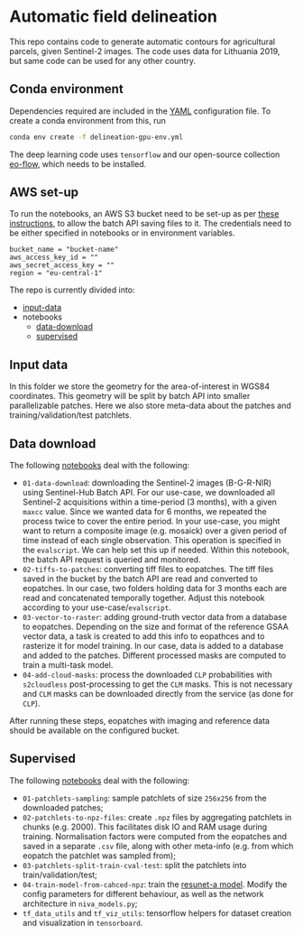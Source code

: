 # Automatic field delineation

This repo contains code to generate automatic contours for agricultural parcels,
given Sentinel-2 images. The code uses data for Lithuania 2019, but same code 
can be used for any other country.

## Conda environment

Dependencies required are included in the [YAML](./delineation-gpu-env.yml) configuration file. To create a conda environment from this,
run

```bash
conda env create -f delineation-gpu-env.yml
```

The deep learning code uses `tensorflow` and our open-source collection [eo-flow](https://github.com/sentinel-hub/eo-flow), 
which needs to be installed.

## AWS set-up

To run the notebooks, an AWS S3 bucket need to be set-up as per [these instructions](https://docs.sentinel-hub.com/api/latest/#/BATCH_API/batch_processor?id=aws-s3-bucket-settings), 
to allow the batch API saving files to it. The credentials need to be either specified in notebooks or 
in environment variables.

```
bucket_name = "bucket-name"
aws_access_key_id = ""
aws_secret_access_key = ""
region = "eu-central-1"
```

The repo is currently divided into:

 * [input-data](#input-data)
 * notebooks
    * [data-download](#data-download)
    * [supervised](#supervised)
 

## Input data

In this folder we store the geometry for the area-of-interest in WGS84 coordinates. This geometry
will be split by batch API into smaller parallelizable patches. Here we also store
meta-data about the patches and training/validation/test patchlets. 
 
## Data download

The following [notebooks](./notebooks/data-download) deal with the following:

 * `01-data-download`: downloading the Sentinel-2 images (B-G-R-NIR) using Sentinel-Hub Batch API. For our use-case, we 
 downloaded all Sentinel-2 acquisitions within a time-period (3 months), with a given `maxcc` value. Since we wanted 
 data for 6 months, we repeated the process twice to cover the entire period. In your use-case, you might want to return
 a composite image (e.g. mosaick) over a given period of time instead of each single observation. This operation is specified in the `evalscript`. We can 
 help set this up if needed. Within this notebook, the batch API request is queried and monitored.
 * `02-tiffs-to-patches`: converting tiff files to eopatches. The tiff files saved in the bucket by the batch API are 
 read and converted to eopatches. In our case, two folders holding data for 3 months each are read and concatenated 
 temporally together. Adjust this notebook according to your use-case/`evalscript`. 
 * `03-vector-to-raster`: adding ground-truth vector data from a database to eopatches. Depending on the size and format
  of the reference GSAA vector data, a task is created to add this info to eopathces and to rasterize it for model training. 
  In our case, data is added to a database and added to the patches. Different processed masks are computed to train a 
  multi-task model. 
 * `04-add-cloud-masks`: process the downloaded `CLP` probabilities with `s2cloudless` post-processing to get the `CLM` 
 masks. This is not necessary and `CLM` masks can be downloaded directly from the service (as done for `CLP`).
 
After running these steps, eopatches with imaging and reference data should be available on the configured bucket.

## Supervised

The following [notebooks](./notebooks/supervised) deal with the following:

 * `01-patchlets-sampling`: sample patchlets of size `256x256` from the downloaded patches; 
 * `02-patchlets-to-npz-files`: create `.npz` files by aggregating patchlets in chunks (e.g. 2000). This facilitates 
 disk IO and RAM usage during training. Normalisation factors were computed from the eopatches and saved in a 
 separate `.csv` file, along with other meta-info (e.g. from which eopatch the patchlet was sampled from); 
 * `03-patchlets-split-train-cval-test`: split the patchlets into train/validation/test;
 * `04-train-model-from-cahced-npz`: train the [resunet-a model](https://arxiv.org/pdf/1910.12023.pdf). Modify the 
 config parameters for different behaviour, as well as the network architecture in `niva_models.py`;
 * `tf_data_utils` and `tf_viz_utils`: tensorflow helpers for dataset creation and visualization in `tensorboard`.